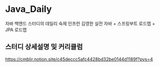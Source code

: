 # Java_Daily
자바 백엔드 스터디의 데일리 숙제
인프런 김영한 실전 자바 + 스프링부트 로드맵 + JPA 로드맵


## 스터디 상세설명 및 커리큘럼
https://cmblir.notion.site/c45deccc5afc4428bd32be0144d1189f?pvs=4

